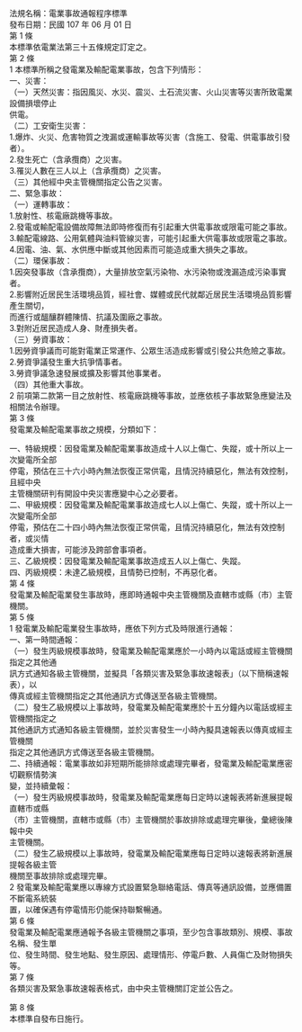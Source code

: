 法規名稱：電業事故通報程序標準  
發布日期：民國 107 年 06 月 01 日  
第 1 條  
本標準依電業法第三十五條規定訂定之。  
第 2 條  
1 本標準所稱之發電業及輸配電業事故，包含下列情形：  
一、災害：  
（一）天然災害：指因風災、水災、震災、土石流災害、火山災害等災害所致電業設備損壞停止  
供電。  
（二）工安衛生災害：  
1.爆炸、火災、危害物質之洩漏或運輸事故等災害（含施工、發電、供電事故引發者）。  
2.發生死亡（含承攬商）之災害。  
3.罹災人數在三人以上（含承攬商）之災害。  
（三）其他經中央主管機關指定公告之災害。  
二、緊急事故：  
（一）運轉事故：  
1.放射性、核電廠跳機等事故。  
2.發電或輸配電設備故障無法即時修復而有引起重大供電事故或限電可能之事故。  
3.輸配電線路、公用氣體與油料管線災害，可能引起重大供電事故或限電之事故。  
4.因電、油、氣、水供應中斷或其他因素而可能造成重大損失之事故。  
（二）環保事故：  
1.因突發事故（含承攬商），大量排放空氣污染物、水污染物或洩漏造成污染事實者。  
2.影響附近居民生活環境品質，經社會、媒體或民代就鄰近居民生活環境品質影響產生關切，  
而進行或醞釀群體陳情、抗議及圍廠之事故。  
3.對附近居民造成人身、財產損失者。  
（三）勞資事故：  
1.因勞資爭議而可能對電業正常運作、公眾生活造成影響或引發公共危險之事故。  
2.勞資爭議發生重大抗爭情事者。  
3.勞資爭議急速發展或擴及影響其他事業者。  
（四）其他重大事故。  
2 前項第二款第一目之放射性、核電廠跳機等事故，並應依核子事故緊急應變法及相關法令辦理。  
第 3 條  
發電業及輸配電業事故之規模，分類如下：  


一、特級規模：因發電業及輸配電業事故造成十人以上傷亡、失蹤，或十所以上一次變電所全部  
停電，預估在三十六小時內無法恢復正常供電，且情況持續惡化，無法有效控制，且經中央  
主管機關研判有開設中央災害應變中心之必要者。  
二、甲級規模：因發電業及輸配電業事故造成七人以上傷亡、失蹤，或十所以上一次變電所全部  
停電，預估在二十四小時內無法恢復正常供電，且情況持續惡化，無法有效控制者，或災情  
造成重大損害，可能涉及跨部會事項者。  
三、乙級規模：因發電業及輸配電業事故造成五人以上傷亡、失蹤。  
四、丙級規模：未達乙級規模，且情勢已控制，不再惡化者。  
第 4 條  
發電業及輸配電業發生事故時，應即時通報中央主管機關及直轄市或縣（市）主管機關。  
第 5 條  
1 發電業及輸配電業發生事故時，應依下列方式及時限進行通報：  
一、第一時間通報：  
（一）發生丙級規模事故時，發電業及輸配電業應於一小時內以電話或經主管機關指定之其他通  
訊方式通知各級主管機關，並擬具「各類災害及緊急事故速報表」（以下簡稱速報表），以  
傳真或經主管機關指定之其他通訊方式傳送至各級主管機關。  
（二）發生乙級規模以上事故時，發電業及輸配電業應於十五分鐘內以電話或經主管機關指定之  
其他通訊方式通知各級主管機關，並於災害發生一小時內擬具速報表以傳真或經主管機關  
指定之其他通訊方式傳送至各級主管機關。  
二、持續通報：電業事故如非短期所能排除或處理完畢者，發電業及輸配電業應密切觀察情勢演  
變，並持續彙報：  
（一）發生丙級規模事故時，發電業及輸配電業應每日定時以速報表將新進展提報直轄市或縣  
（市）主管機關，直轄市或縣（市）主管機關於事故排除或處理完畢後，彙總後陳報中央  
主管機關。  
（二）發生乙級規模以上事故時，發電業及輸配電業應每日定時以速報表將新進展提報各級主管  
機關至事故排除或處理完畢。  
2 發電業及輸配電業應以專線方式設置緊急聯絡電話、傳真等通訊設備，並應備置不斷電系統裝  
置，以確保遇有停電情形仍能保持聯繫暢通。  
第 6 條  
發電業及輸配電業應通報予各級主管機關之事項，至少包含事故類別、規模、事故名稱、發生單  
位、發生時間、發生地點、發生原因、處理情形、停電戶數、人員傷亡及財物損失等。  
第 7 條  
各類災害及緊急事故速報表格式，由中央主管機關訂定並公告之。  


第 8 條  
本標準自發布日施行。  


